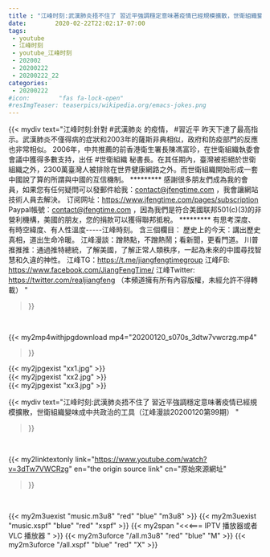 ```yaml
---
title : "江峰时刻:武漢肺炎捂不住了 習近平強調穩定意味著疫情已經規模擴散，世衛組織變味成中共政治的工具（江峰漫談20200120第99期） "
date:        2020-02-22T22:02:17-07:00
tags:
 - youtube
 - 江峰时刻
 - youtube_江峰时刻
 - 202002
 - 20200222
 - 20200222_22
categories:
 - 20200222
#icon:        "fas fa-lock-open"
#resImgTeaser: teaserpics/wikipedia.org/emacs-jokes.png
---
```


{{< mydiv text="江峰时刻:針對 #武漢肺炎 的疫情， #習近平 昨天下達了最高指示。武漢肺炎不僅得病的症狀和2003年的薩斯非典相似，政府和防疫部門的反應也非常相似。 2006年，中共推薦的前香港衛生署長陳馮富珍，在世衛組織執委會會議中獲得多數支持，出任 #世衛組織 秘書長。在其任期內，臺灣被拒絕於世衛組織之外，2300萬臺灣人被排除在世界健康網路之外。而世衛組織開始形成一套中國說了算的所謂與中國的互信機制。     ********* 感謝很多朋友們成為我的會員，如果您有任何疑問可以發郵件給我：contact@jfengtime.com ，我會讓網站技術人員去解決。 订阅网址：https://www.jfengtime.com/pages/subscription Paypal帳號：contact@jfengtime.com ，因為我們是符合美國联邦501(c)(3)的非營利機構，美國的朋友，您的捐款可以獲得聯邦抵稅。     ********* 有思考深度、有時空緯度、有人性溫度-----江峰時刻。 含三個欄目： 歷史上的今天：講出歷史真相，道出生命冷暖。 江峰漫談：蹭熱點，不蹭熱鬧；看新聞，更看門道。 川普推推推：通過推特總統，了解美國，了解正常人類秩序，一起為未來的中國尋找智慧和久違的神性。  江峰TG：https://t.me/jiangfengtimegroup 江峰FB: https://www.facebook.com/JiangFengTime/ 江峰Twitter: https://twitter.com/realjiangfeng （本頻道擁有所有內容版權，未經允許不得轉載） "
>}}
<br>


{{< my2mp4withjpgdownload mp4="20200120_s070s_3dtw7vwcrzg.mp4"
>}}

{{< my2jpgexist "xx1.jpg" >}}<br>
{{< my2jpgexist "xx2.jpg" >}}<br>
{{< my2jpgexist "xx3.jpg" >}}<br>



{{< mydiv text="江峰时刻:武漢肺炎捂不住了 習近平強調穩定意味著疫情已經規模擴散，世衛組織變味成中共政治的工具（江峰漫談20200120第99期） "
>}}
<br>

{{< my2linktextonly link="https://www.youtube.com/watch?v=3dTw7VWCRzg"
en="the origin source link" cn="原始來源網址"
>}}


<br>

{{< my2m3uexist "music.m3u8" "red"  "blue" "m3u8" >}} {{< my2m3uexist "music.xspf" "blue" "red"  "xspf" >}} {{< my2span "<<<=== IPTV 播放器或者 VLC 播放器 " >}} {{< my2m3uforce "/all.m3u8" "red"  "blue" "M" >}} {{< my2m3uforce "/all.xspf" "blue" "red"  "X" >}} 
